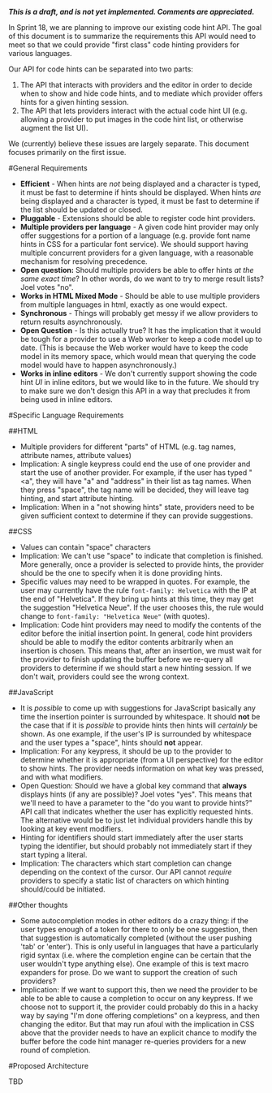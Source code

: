 **_This is a draft, and is not yet implemented. Comments are appreciated._**

In Sprint 18, we are planning to improve our existing code hint API. The goal of this document is to summarize the requirements this API would need to meet so that we could provide "first class" code hinting providers for various languages.

Our API for code hints can be separated into two parts:

1. The API that interacts with providers and the editor in order to decide when to show and hide code hints, and to mediate which provider offers hints for a given hinting session.
2. The API that lets providers interact with the actual code hint UI (e.g. allowing a provider to put images in the code hint list, or otherwise augment the list UI).

We (currently) believe these issues are largely separate. This document focuses primarily on the first issue.

#General Requirements
* **Efficient** - When hints are _not_ being displayed and a character is typed, it must be fast to determine if hints should be displayed. When hints _are_ being displayed and a character is typed, it must be fast to determine if the list should be updated or closed.
* **Pluggable** - Extensions should be able to register code hint providers.
* **Multiple providers per language** - A given code hint provider may only offer suggestions for a portion of a language (e.g. provide font name hints in CSS for a particular font service). We should support having multiple concurrent providers for a given language, with a reasonable mechanism for resolving precedence.
 * **Open question:** Should multiple providers be able to offer hints _at the same exact time_? In other words, do we want to try to merge result lists? Joel votes "no".
* **Works in HTML Mixed Mode** - Should be able to use multiple providers from multiple languages in html, exactly as one would expect.
* **Synchronous** - Things will probably get messy if we allow providers to return results asynchronously.
 * **Open Question** - Is this actually true? It has the implication that it would be tough for a provider to use a Web worker to keep a code model up to date. (This is because the Web worker would have to keep the code model in its memory space, which would mean that querying the code model would have to happen asynchronously.) 
* **Works in inline editors** - We don't currently support showing the code hint *UI* in inline editors, but we would like to in the future. We should try to make sure we don't design this API in a way that precludes it from being used in inline editors.

#Specific Language Requirements

##HTML

* Multiple providers for different "parts" of HTML (e.g. tag names, attribute names, attribute values)
 * Implication: A single keypress could end the use of one provider and start the use of another provider. For example, if the user has typed "<a", they will have "a" and "address" in their list as tag names. When they press "space", the tag name will be decided, they will leave tag hinting, and start attribute hinting.
 * Implication: When in a "not showing hints" state, providers need to be given sufficient context to determine if they can provide suggestions.

##CSS

* Values can contain "space" characters
 * Implication: We can't use "space" to indicate that completion is finished. More generally, once a provider is selected to provide hints, the provider should be the one to specify when it is done providing hints.
* Specific values may need to be wrapped in quotes. For example, the user may currently have the rule ```font-family: Helvetica``` with the IP at the end of "Helvetica". If they bring up hints at this time, they may get the suggestion "Helvetica Neue". If the user chooses this, the rule would change to ```font-family: "Helvetica Neue"``` (with quotes).
 * Implication: Code hint providers may need to modify the contents of the editor before the initial insertion point. In general, code hint providers should be able to modify the editor contents arbitrarily when an insertion is chosen. This means that, after an insertion, we must wait for the provider to finish updating the buffer before we re-query all providers to determine if we should start a new hinting session. If we don't wait, providers could see the wrong context.

##JavaScript

* It is _possible_ to come up with suggestions for JavaScript basically any time the insertion pointer is surrounded by whitespace. It should **not** be the case that if it is _possible_ to provide hints then hints will _certainly_ be shown. As one example, if the user's IP is surrounded by whitespace and the user types a "space", hints should **not** appear.
 * Implication: For any keypress, it should be up to the provider to determine whether it is appropriate (from a UI perspective) for the editor to show hints. The provider needs information on what key was pressed, and with what modifiers.
 * Open Question: Should we have a global key command that **always** displays hints (if any are possible)? Joel votes "yes". This means that we'll need to have a parameter to the "do you want to provide hints?" API call that indicates whether the user has explicitly requested hints. The alternative would be to just let individual providers handle this by looking at key event modifiers.
* Hinting for identifiers should start immediately after the user starts typing the identifier, but should probably not immediately start if they start typing a literal.
 * Implication: The characters which start completion can change depending on the context of the cursor. Our API cannot _require_ providers to specify a static list of characters on which hinting should/could be initiated.

##Other thoughts
* Some autocompletion modes in other editors do a crazy thing: if the user types enough of a token for there to only be one suggestion, then that suggestion is automatically completed (without the user pushing 'tab' or 'enter'). This is only useful in languages that have a particularly rigid syntax (i.e. where the completion engine can be certain that the user wouldn't type anything else). One example of this is text macro expanders for prose. Do we want to support the creation of such providers?
 * Implication: If we want to support this, then we need the provider to be able to be able to cause a completion to occur on any keypress. If we choose not to support it, the provider could probably do this in a hacky way by saying "I'm done offering completions" on a keypress, and then changing the editor. But that may run afoul with the implication in CSS above that the provider needs to have an explicit chance to modify the buffer before the code hint manager re-queries providers for a new round of completion. 

#Proposed Architecture

TBD

#